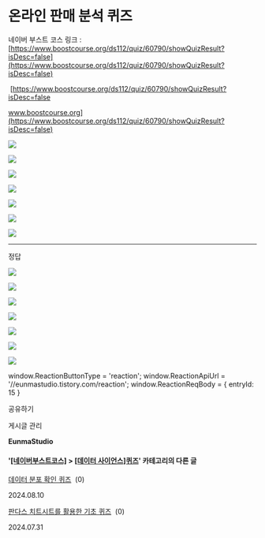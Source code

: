 
# 온라인 판매 분석 퀴즈

네이버 부스트 코스 링크 : [https://www.boostcourse.org/ds112/quiz/60790/showQuizResult?isDesc=false](https://www.boostcourse.org/ds112/quiz/60790/showQuizResult?isDesc=false)

 [https://www.boostcourse.org/ds112/quiz/60790/showQuizResult?isDesc=false

www.boostcourse.org](https://www.boostcourse.org/ds112/quiz/60790/showQuizResult?isDesc=false)

![](https://blog.kakaocdn.net/dn/bndhZC/btsJfopavTy/lES6w5OJXJdYFNKRroVMd1/img.jpg)

![](https://blog.kakaocdn.net/dn/mLmzf/btsJfEZBqX9/a2I2bog4kdiAlOKW8tGVrk/img.jpg)

![](https://blog.kakaocdn.net/dn/bDtpOS/btsJd3s4omK/mVr5KEQs9zQ6oFKJllhHOk/img.jpg)

![](https://blog.kakaocdn.net/dn/dH6I1j/btsJeph3opT/Hykvyt0qmZPJwZNdlNB27k/img.jpg)

![](https://blog.kakaocdn.net/dn/cDnRbP/btsJeUPHKTM/0pnhLxVpWWVIKTVaq53dJ0/img.jpg)

![](https://blog.kakaocdn.net/dn/bqkUod/btsJfAXgjSm/T4KLjUXAGJLNkwJful5cE0/img.jpg)

![](https://blog.kakaocdn.net/dn/bs0yyN/btsJeOu9AV4/Vu3FoI16ZMVpfpBPyIr6iK/img.jpg)

* * *

정답

![](https://blog.kakaocdn.net/dn/bypcBR/btsJd2gAif7/O8LweeaFvlRWKsYm7D9Oo0/img.png)

![](https://blog.kakaocdn.net/dn/bQAjJK/btsJeopUPJh/oxi7rz8LIMTxtevUl9PwR1/img.png)

![](https://blog.kakaocdn.net/dn/oUZLq/btsJeN31S9O/0k9O3Ap63j4LMQ2OUWkQQ1/img.png)

![](https://blog.kakaocdn.net/dn/IL2LI/btsJel1kqXc/AIJH9F43jQpIKoZnyd7jKk/img.png)

![](https://blog.kakaocdn.net/dn/IIBF8/btsJd8urEvm/VZqKk2ANK0cAbttovJnnk1/img.png)

![](https://blog.kakaocdn.net/dn/cHO6n6/btsJfFYv1gy/7Zl1HpFbo9T1dPiGNEWlO1/img.png)

![](https://blog.kakaocdn.net/dn/9iWRB/btsJdoxDFjN/YSFkAjG78Grkf8TwXw5enK/img.png)

window.ReactionButtonType = 'reaction'; window.ReactionApiUrl = '//eunmastudio.tistory.com/reaction'; window.ReactionReqBody = { entryId: 15 }

공유하기

게시글 관리

**EunmaStudio**

#### '[\[네이버부스트코스\]](/category/%5B%EB%84%A4%EC%9D%B4%EB%B2%84%EB%B6%80%EC%8A%A4%ED%8A%B8%EC%BD%94%EC%8A%A4%5D) > [\[데이터 사이언스\]퀴즈](/category/%5B%EB%84%A4%EC%9D%B4%EB%B2%84%EB%B6%80%EC%8A%A4%ED%8A%B8%EC%BD%94%EC%8A%A4%5D/%5B%EB%8D%B0%EC%9D%B4%ED%84%B0%20%EC%82%AC%EC%9D%B4%EC%96%B8%EC%8A%A4%5D%ED%80%B4%EC%A6%88)' 카테고리의 다른 글

[데이터 분포 확인 퀴즈](/10)  (0)

2024.08.10

[판다스 치트시트를 활용한 기초 퀴즈](/6)  (0)

2024.07.31
            